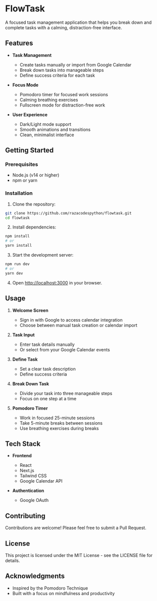 # FlowTask

A focused task management application that helps you break down and complete tasks with a calming, distraction-free interface.

## Features

- **Task Management**
  - Create tasks manually or import from Google Calendar
  - Break down tasks into manageable steps
  - Define success criteria for each task

- **Focus Mode**
  - Pomodoro timer for focused work sessions
  - Calming breathing exercises
  - Fullscreen mode for distraction-free work

- **User Experience**
  - Dark/Light mode support
  - Smooth animations and transitions
  - Clean, minimalist interface

## Getting Started

### Prerequisites

- Node.js (v14 or higher)
- npm or yarn

### Installation

1. Clone the repository:
```bash
git clone https://github.com/razacodespython/flowtask.git
cd flowtask
```

2. Install dependencies:
```bash
npm install
# or
yarn install
```

3. Start the development server:
```bash
npm run dev
# or
yarn dev
```

4. Open [http://localhost:3000](http://localhost:3000) in your browser.

## Usage

1. **Welcome Screen**
   - Sign in with Google to access calendar integration
   - Choose between manual task creation or calendar import

2. **Task Input**
   - Enter task details manually
   - Or select from your Google Calendar events

3. **Define Task**
   - Set a clear task description
   - Define success criteria

4. **Break Down Task**
   - Divide your task into three manageable steps
   - Focus on one step at a time

5. **Pomodoro Timer**
   - Work in focused 25-minute sessions
   - Take 5-minute breaks between sessions
   - Use breathing exercises during breaks

## Tech Stack

- **Frontend**
  - React
  - Next.js
  - Tailwind CSS
  - Google Calendar API

- **Authentication**
  - Google OAuth

## Contributing

Contributions are welcome! Please feel free to submit a Pull Request.

## License

This project is licensed under the MIT License - see the LICENSE file for details.

## Acknowledgments

- Inspired by the Pomodoro Technique
- Built with a focus on mindfulness and productivity
